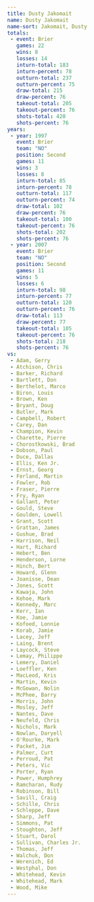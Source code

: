```yaml
---
title: Dusty Jakomait
name: Dusty Jakomait
name-sort: Jakomait, Dusty
totals:
 - event: Brier
   games: 22
   wins: 8
   losses: 14
   inturn-total: 183
   inturn-percent: 78
   outturn-total: 237
   outturn-percent: 75
   draw-total: 215
   draw-percent: 76
   takeout-total: 205
   takeout-percent: 76
   shots-total: 420
   shots-percent: 76
years:
 - year: 1997
   event: Brier
   team: "NO"
   position: Second
   games: 11
   wins: 3
   losses: 8
   inturn-total: 85
   inturn-percent: 78
   outturn-total: 117
   outturn-percent: 74
   draw-total: 102
   draw-percent: 76
   takeout-total: 100
   takeout-percent: 76
   shots-total: 202
   shots-percent: 76
 - year: 2007
   event: Brier
   team: "NO"
   position: Second
   games: 11
   wins: 5
   losses: 6
   inturn-total: 98
   inturn-percent: 77
   outturn-total: 120
   outturn-percent: 76
   draw-total: 113
   draw-percent: 77
   takeout-total: 105
   takeout-percent: 76
   shots-total: 218
   shots-percent: 76
vs:
 - Adam, Gerry
 - Atchison, Chris
 - Barker, Richard
 - Bartlett, Don
 - Berthelot, Marco
 - Biron, Louis
 - Brown, Ken
 - Bryant, Doug
 - Butler, Mark
 - Campbell, Robert
 - Carey, Dan
 - Champion, Kevin
 - Charette, Pierre
 - Chorostkowski, Brad
 - Dobson, Paul
 - Duce, Dallas
 - Ellis, Ken Jr.
 - Ernst, Georg
 - Ferland, Martin
 - Fowler, Rob
 - Fraser, Pierre
 - Fry, Ryan
 - Gallant, Peter
 - Gould, Steve
 - Goulden, Lowell
 - Grant, Scott
 - Grattan, James
 - Gushue, Brad
 - Harrison, Neil
 - Hart, Richard
 - Hebert, Ben
 - Henderson, Lorne
 - Hinch, Bert
 - Howard, Glenn
 - Joanisse, Dean
 - Jones, Scott
 - Kawaja, John
 - Kehoe, Mark
 - Kennedy, Marc
 - Kerr, Ian
 - Koe, Jamie
 - Kofoed, Lonnie
 - Korab, Jamie
 - Lacey, Jeff
 - Laing, Brent
 - Laycock, Steve
 - Lemay, Philippe
 - Lemery, Daniel
 - Loeffler, Ken
 - MacLeod, Kris
 - Martin, Kevin
 - McGowan, Nolin
 - McPhee, Barry
 - Morris, John
 - Mosley, Jeff
 - Nantes, Dave
 - Neufeld, Chris
 - Nichols, Mark
 - Nowlan, Daryell
 - O'Rourke, Mark
 - Packet, Jim
 - Palmer, Curt
 - Perroud, Pat
 - Peters, Vic
 - Porter, Ryan
 - Power, Humphrey
 - Ramcharan, Rudy
 - Robinson, Bill
 - Savill, Craig
 - Schille, Chris
 - Schleppe, Dave
 - Sharp, Jeff
 - Simmons, Pat
 - Stoughton, Jeff
 - Stuart, Darol
 - Sullivan, Charles Jr.
 - Thomas, Jeff
 - Walchuk, Don
 - Werenich, Ed
 - Westphal, Don
 - Whitehead, Kevin
 - Whitehead, Mark
 - Wood, Mike
---
```

